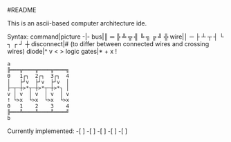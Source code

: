 #README

This is an ascii-based computer architecture ide.

Syntax:
command|picture
-|-
bus|║ ═ ╠ ╩ ╦ ╣ ╚ ╗ ╔ ╝ ╬
wire|│ ─ ├ ┴ ┬ ┤ └ ┐ ┌ ┘ ┼
disconnect|# (to differ between connected wires and crossing wires)
diode|^ v < >
logic gates|* + x !

```
a
╠═══╦════╦════╦════╗
0   1┌┐  2┌┐  3┌┐  4
│   ├┘v  ├┘v  ├┘v  │
├─┬─┼>*┬─┼>*┬─┼>*┐ │
v │ v  │ v  │ v  │ v
! └>x  └>x  └>x  └>x
0   1    2    3    4
╠═══╩════╩════╩════╝
b
```
Currently implemented:
-[ ] 
-[ ]
-[ ]
-[ ]
-[ ]
